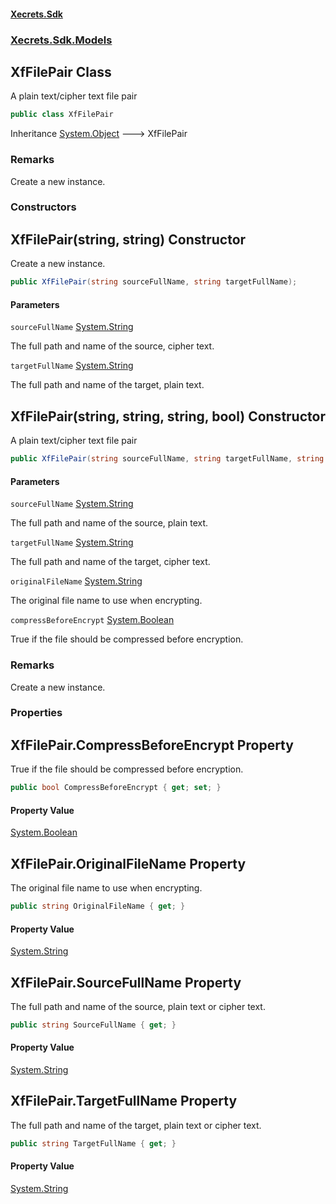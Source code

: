 #### [Xecrets.Sdk](index.md 'index')
### [Xecrets.Sdk.Models](Xecrets.Sdk.Models.md 'Xecrets.Sdk.Models')

## XfFilePair Class

A plain text/cipher text file pair

```csharp
public class XfFilePair
```

Inheritance [System.Object](https://docs.microsoft.com/en-us/dotnet/api/System.Object 'System.Object') &#129106; XfFilePair

### Remarks
Create a new instance.
### Constructors

<a name='Xecrets.Sdk.Models.XfFilePair.XfFilePair(string,string)'></a>

## XfFilePair(string, string) Constructor

Create a new instance.

```csharp
public XfFilePair(string sourceFullName, string targetFullName);
```
#### Parameters

<a name='Xecrets.Sdk.Models.XfFilePair.XfFilePair(string,string).sourceFullName'></a>

`sourceFullName` [System.String](https://docs.microsoft.com/en-us/dotnet/api/System.String 'System.String')

The full path and name of the source, cipher text.

<a name='Xecrets.Sdk.Models.XfFilePair.XfFilePair(string,string).targetFullName'></a>

`targetFullName` [System.String](https://docs.microsoft.com/en-us/dotnet/api/System.String 'System.String')

The full path and name of the target, plain text.

<a name='Xecrets.Sdk.Models.XfFilePair.XfFilePair(string,string,string,bool)'></a>

## XfFilePair(string, string, string, bool) Constructor

A plain text/cipher text file pair

```csharp
public XfFilePair(string sourceFullName, string targetFullName, string originalFileName, bool compressBeforeEncrypt);
```
#### Parameters

<a name='Xecrets.Sdk.Models.XfFilePair.XfFilePair(string,string,string,bool).sourceFullName'></a>

`sourceFullName` [System.String](https://docs.microsoft.com/en-us/dotnet/api/System.String 'System.String')

The full path and name of the source, plain text.

<a name='Xecrets.Sdk.Models.XfFilePair.XfFilePair(string,string,string,bool).targetFullName'></a>

`targetFullName` [System.String](https://docs.microsoft.com/en-us/dotnet/api/System.String 'System.String')

The full path and name of the target, cipher text.

<a name='Xecrets.Sdk.Models.XfFilePair.XfFilePair(string,string,string,bool).originalFileName'></a>

`originalFileName` [System.String](https://docs.microsoft.com/en-us/dotnet/api/System.String 'System.String')

The original file name to use when encrypting.

<a name='Xecrets.Sdk.Models.XfFilePair.XfFilePair(string,string,string,bool).compressBeforeEncrypt'></a>

`compressBeforeEncrypt` [System.Boolean](https://docs.microsoft.com/en-us/dotnet/api/System.Boolean 'System.Boolean')

True if the file should be compressed before encryption.

### Remarks
Create a new instance.
### Properties

<a name='Xecrets.Sdk.Models.XfFilePair.CompressBeforeEncrypt'></a>

## XfFilePair.CompressBeforeEncrypt Property

True if the file should be compressed before encryption.

```csharp
public bool CompressBeforeEncrypt { get; set; }
```

#### Property Value
[System.Boolean](https://docs.microsoft.com/en-us/dotnet/api/System.Boolean 'System.Boolean')

<a name='Xecrets.Sdk.Models.XfFilePair.OriginalFileName'></a>

## XfFilePair.OriginalFileName Property

The original file name to use when encrypting.

```csharp
public string OriginalFileName { get; }
```

#### Property Value
[System.String](https://docs.microsoft.com/en-us/dotnet/api/System.String 'System.String')

<a name='Xecrets.Sdk.Models.XfFilePair.SourceFullName'></a>

## XfFilePair.SourceFullName Property

The full path and name of the source, plain text or cipher text.

```csharp
public string SourceFullName { get; }
```

#### Property Value
[System.String](https://docs.microsoft.com/en-us/dotnet/api/System.String 'System.String')

<a name='Xecrets.Sdk.Models.XfFilePair.TargetFullName'></a>

## XfFilePair.TargetFullName Property

The full path and name of the target, plain text or cipher text.

```csharp
public string TargetFullName { get; }
```

#### Property Value
[System.String](https://docs.microsoft.com/en-us/dotnet/api/System.String 'System.String')